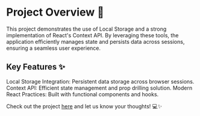 # Project Overview 🚀
This project demonstrates the use of Local Storage and a strong implementation of React's Context API. By leveraging these tools, the application efficiently manages state and persists data across sessions, ensuring a seamless user experience.

## Key Features ✨
Local Storage Integration: Persistent data storage across browser sessions.
Context API: Efficient state management and prop drilling solution.
Modern React Practices: Built with functional components and hooks.

Check out the project [here](https://todoxyz.netlify.app/) and let us know your thoughts! 💻✨
